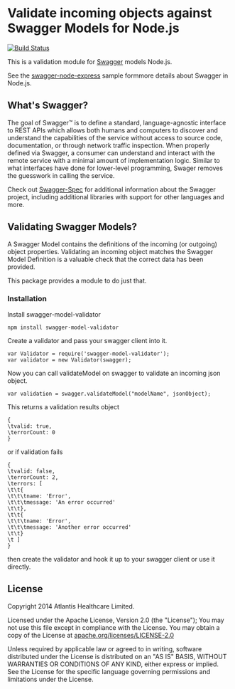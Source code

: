 # Validate incoming objects against Swagger Models for Node.js

[![Build Status](https://travis-ci.org/wordnik/swagger-node-express.png)](https://travis-ci.org/wordnik/swagger-node-express)

This is a validation module for [Swagger](https://github.com/wordnik/swagger-spec) models Node.js.

See the [swagger-node-express](https://github.com/wordnik/swagger-node-express/blob/master/SAMPLE.md) sample formmore details about Swagger in Node.js.

## What's Swagger?

The goal of Swagger™ is to define a standard, language-agnostic interface to REST APIs which allows both humans and computers to discover and understand the capabilities of the service without access to source code, documentation, or through network traffic inspection. When properly defined via Swagger, a consumer can understand and interact with the remote service with a minimal amount of implementation logic. Similar to what interfaces have done for lower-level programming, Swager removes the guesswork in calling the service.

Check out [Swagger-Spec](https://github.com/wordnik/swagger-spec) for additional information about the Swagger project, including additional libraries with support for other languages and more. 

## Validating Swagger Models?

A Swagger Model contains the definitions of the incoming (or outgoing) object properties.  Validating an incoming object matches the Swagger Model Definition is a valuable check that the correct data has been provided.

This package provides a module to do just that.

### Installation
Install swagger-model-validator

```
npm install swagger-model-validator
```

Create a validator and pass your swagger client into it.
```
var Validator = require('swagger-model-validator');
var validator = new Validator(swagger);
```

Now you can call validateModel on swagger to validate an incoming json object.

```
var validation = swagger.validateModel("modelName", jsonObject);
```

This returns a validation results object

```
{
\tvalid: true,
\terrorCount: 0
}
```
or if validation fails
```
{
\tvalid: false,
\terrorCount: 2,
\terrors: [
\t\t{
\t\t\tname: 'Error',
\t\t\tmessage: 'An error occurred'
\t\t},
\t\t{
\t\t\tname: 'Error',
\t\t\tmessage: 'Another error occurred'
\t\t}
\t ]
}
```

then create the validator and hook it up to your swagger client or use it directly.

## License

Copyright 2014 Atlantis Healthcare Limited.

Licensed under the Apache License, Version 2.0 (the \"License\");
You may not use this file except in compliance with the License.
You may obtain a copy of the License at [apache.org/licenses/LICENSE-2.0](http://www.apache.org/licenses/LICENSE-2.0)

Unless required by applicable law or agreed to in writing, software
distributed under the License is distributed on an \"AS IS\" BASIS,
WITHOUT WARRANTIES OR CONDITIONS OF ANY KIND, either express or implied.
See the License for the specific language governing permissions and
limitations under the License.
